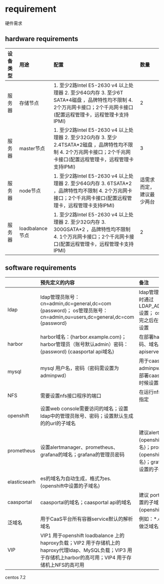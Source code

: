 # requirement

硬件需求

## hardware requirements

| 设备类型 | 用途 | 配置 | 数量 |
| :--- | :--- | :--- | :--- |
| 服务器 | 存储节点 | 1.  至少2路Intel E5-2630 v4 以上处理器  2.  至少64G内存  3.  至少6T SATA\*4磁盘 ，品牌特性均不限制  4.  2个万兆网卡接口；2个千兆网卡接口\(配置远程管理卡，远程管理卡支持IPMI\) | 2 |
| 服务器 | master节点 | 1.  至少2路Intel E5-2630 v4 以上处理器  2.  至少32G内存  3.  至少2.4TSATA\*2磁盘 ，品牌特性均不限制 4.  2个万兆网卡接口；2个千兆网卡接口\(配置远程管理卡，远程管理卡支持IPMI\) | 3 |
| 服务器 | node节点 | 1. 至少2路Intel E5-2630 v4 以上处理器  2.  至少64G内存  3.  6TSATA\*2 ，品牌特性均不限制  4.  2个万兆网卡接口；2个千兆网卡接口\(配置远程管理卡，远程管理卡支持IPMI\) | 适需求而定，建议最少两台 |
| 服务器 | loadbalance节点 | 1.  至少2路Intel E5-2630 v4 以上处理器  2.  至少32G内存  3.  300GSATA\*2 ，品牌特性均不限制  4.  1个万兆网卡接口；2个千兆网卡接口\(配置远程管理卡，远程管理卡支持IPMI\) | 2 |

## software requirements

|  | 预先定义的内容 | 备注 |
| :--- | :--- | :--- |
| ldap | ldap管理员账号：cn=admin,dc=general,dc=com {password}；   os管理员账号：cn=admin,ou=users,dc=general,dc=com {password} | ldap管理员账号在部署ldap时通过LDAP\_ADMIN\_PASSWORD设置； os管理员账号在部署完之后在创建的user.ldif中设置 |
| harbor | harbor域名：{harbor.example.com}；harbor管理员（账号默认admin）密码：{password}  {caasportal api域名} | 在部署harbor的时候设置密码、域名以及caasportal apiserver的域名 |
| mysql | mysql 用户名，密码（密码需设置为adminpwd） | 用于caasportal，不设置为adminpwd的话，则需要在部署caasporta的muddle的时候设置相关的环境变量 |
| NFS | 需要设置nfs接口程序的端口 | 在运行nfs接口程序的命令中指定 |
| openshift | 设置web console需要访问的域名；设置ldap中的管理员账号、密码；设置默认生成的的url的子域名 |  |
| prometheus | 设置alertmanager、prometheus、grafana的域名；grafana的管理员密码 | 建议alertmanager.{openshift中设置的子域名}；prometheus.{openshift中设置的子域名}；grafana.{openshift中设置的子域名} |
| elasticsearh | es的域名为自动生成，格式为es.{openshift中设置的子域名} |  |
| caasportal | caasportal的域名；caasportal api的域名 | 建议 portal.{openshift中设置的子域名}；portalapi.{openshift中设置的子域名} |
| 泛域名 | 用于CaaS平台所有容器service默认的解析域名 | 例如：\*.caas.domain.com做泛域名解析到VIP1 |
| VIP | VIP1 用于openshift loadbalance 上的haproxy负载；VIP2 用于存储机上的haproxy代理ldap、MySQL负载；VIP3 用于存储机上harbor的高可用；VIP4 用于存储机上NFS的高可用 |  |

centos 7.2

